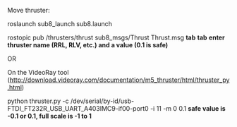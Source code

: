 Move thruster:

roslaunch sub8_launch sub8.launch

rostopic pub /thrusters/thrust sub8_msgs/Thrust Thrust.msg **tab** **tab** **enter thruster name (RRL, RLV, etc.) and a value (0.1 is safe)**

OR

On the VideoRay tool (http://download.videoray.com/documentation/m5_thruster/html/thruster_py.html)

python thruster.py -c /dev/serial/by-id/usb-FTDI_FT232R_USB_UART_A403IMC9-if00-port0 -i 11 -m 0 0.1 **safe value is -0.1 or 0.1, full scale is -1 to 1**